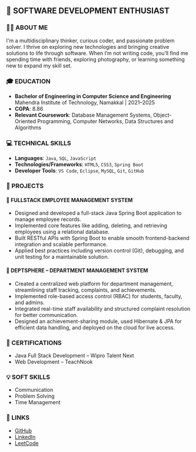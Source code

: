 ## 🚀 SOFTWARE DEVELOPMENT ENTHUSIAST

### 👩‍💻 ABOUT ME
I'm a multidisciplinary thinker, curious coder, and passionate problem solver. I thrive on exploring new technologies and bringing creative solutions to life through software. When I’m not writing code, you’ll find me spending time with friends, exploring photography, or learning something new to expand my skill set.

### 🎓 EDUCATION 
- **Bachelor of Engineering in Computer Science and Engineering**  
  Mahendra Institute of Technology, Namakkal | 2021–2025  
- **CGPA**: 8.86  
- **Relevant Coursework**: Database Management Systems, Object-Oriented Programming, Computer Networks, Data Structures and Algorithms

### 💻 TECHNICAL SKILLS
- **Languages**: `Java`, `SQL`, `JavaScript`  
- **Technologies/Frameworks**: `HTML5`, `CSS3`, `Spring Boot`  
- **Developer Tools**: `VS Code`, `Eclipse`, `MySQL`, `Git`, `GitHub`

### 📂 PROJECTS

#### 🔸 FULLSTACK EMPLOYEE MANAGEMENT SYSTEM
- Designed and developed a full-stack Java Spring Boot application to manage employee records.
- Implemented core features like adding, deleting, and retrieving employees using a relational database.
- Built RESTful APIs with Spring Boot to enable smooth frontend-backend integration and scalable performance.
- Applied best practices including version control (Git), debugging, and unit testing for a maintainable solution.

#### 🔸 DEPTSPHERE – DEPARTMENT MANAGEMENT SYSTEM
- Created a centralized web platform for department management, streamlining staff tracking, complaints, and achievements.
- Implemented role-based access control (RBAC) for students, faculty, and admins.
- Integrated real-time staff availability and structured complaint resolution for better communication.
- Designed an achievement-sharing module, used Hibernate & JPA for efficient data handling, and deployed on the cloud for live access.

### 📜 CERTIFICATIONS
- Java Full Stack Development – Wipro Talent Next  
- Web Development – TeachNook

### 💡 SOFT SKILLS
- Communication  
- Problem Solving  
- Time Management

### 🔗 LINKS
- [GitHub](https://github.com/Sangeetha-0502)  
- [LinkedIn](https://www.linkedin.com/in/sangeetha05/)  
- [LeetCode](https://leetcode.com/u/psangeetha052/)
